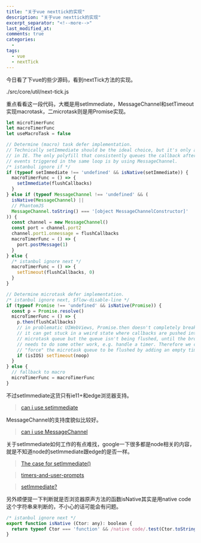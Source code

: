 ```yaml
---
title: "关于vue nexttick的实现"
description: "关于vue nexttick的实现"
excerpt_separator: "<!--more-->"
last_modified_at: 
comments: true
categories:
  -
tags:
  - vue
  - nextTick
---
```


今日看了下vue的些少源码，看到nextTick方法的实现。

./src/core/util/next-tick.js

重点看看这一段代码，大概是用setImmediate，MessageChannel和setTimeout实现macrotask，二microtask则是用Promise实现。

```javascript
let microTimerFunc
let macroTimerFunc
let useMacroTask = false

// Determine (macro) task defer implementation.
// Technically setImmediate should be the ideal choice, but it's only available
// in IE. The only polyfill that consistently queues the callback after all DOM
// events triggered in the same loop is by using MessageChannel.
/* istanbul ignore if */
if (typeof setImmediate !== 'undefined' && isNative(setImmediate)) {
  macroTimerFunc = () => {
    setImmediate(flushCallbacks)
  }
} else if (typeof MessageChannel !== 'undefined' && (
  isNative(MessageChannel) ||
  // PhantomJS
  MessageChannel.toString() === '[object MessageChannelConstructor]'
)) {
  const channel = new MessageChannel()
  const port = channel.port2
  channel.port1.onmessage = flushCallbacks
  macroTimerFunc = () => {
    port.postMessage(1)
  }
} else {
  /* istanbul ignore next */
  macroTimerFunc = () => {
    setTimeout(flushCallbacks, 0)
  }
}

// Determine microtask defer implementation.
/* istanbul ignore next, $flow-disable-line */
if (typeof Promise !== 'undefined' && isNative(Promise)) {
  const p = Promise.resolve()
  microTimerFunc = () => {
    p.then(flushCallbacks)
    // in problematic UIWebViews, Promise.then doesn't completely break, but
    // it can get stuck in a weird state where callbacks are pushed into the
    // microtask queue but the queue isn't being flushed, until the browser
    // needs to do some other work, e.g. handle a timer. Therefore we can
    // "force" the microtask queue to be flushed by adding an empty timer.
    if (isIOS) setTimeout(noop)
  }
} else {
  // fallback to macro
  microTimerFunc = macroTimerFunc
}
```

不过setImmediate这货只有ie11+和edge浏览器支持。

> <site><a target="_blank" href="https://caniuse.com/#feat=setimmediate">can i use setimmediate</a></site>

MessageChannel的支持度貌似比较好。

> <site><a target="_blank" href="https://caniuse.com/#search=MessageChannel">can i use MessageChannel</a></site>

关于setImmediate如何工作的有点难找，google一下很多都是node相关的内容，就是不知道node的setImmediate跟edge的是否一样。

> <site><a target="_blank" href="https://www.nczonline.net/blog/2013/07/09/the-case-for-setimmediate/">The case for setImmediate()</a></site>

> <site><a target="_blank" href="https://html.spec.whatwg.org/multipage/timers-and-user-prompts.html#timers">timers-and-user-prompts</a></site>

> <site><a target="_blank" href="https://groups.google.com/a/chromium.org/forum/#!topic/blink-dev/Hn3GxRLXmR0">setImmediate?</a></site>

另外顺便提一下判断就是否浏览器原声方法的函数isNative其实是用native code这个字符串来判断的，不小心的话可能会有问题。

```javascript
/* istanbul ignore next */
export function isNative (Ctor: any): boolean {
  return typeof Ctor === 'function' && /native code/.test(Ctor.toString())
}
```
